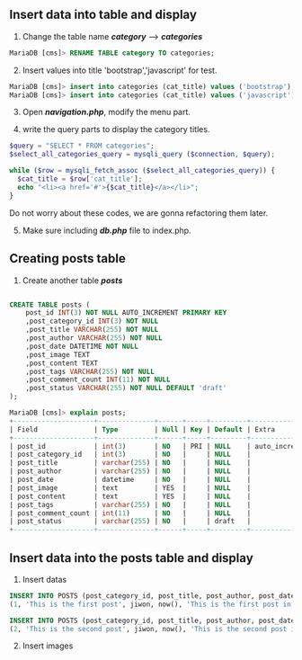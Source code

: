 ## Insert data into table and display

1. Change the table name **_category_** --> **_categories_**
```sql
MariaDB [cms]> RENAME TABLE category TO categories;
```

2. Insert values into title 'bootstrap','javascript' for test.
```sql
MariaDB [cms]> insert into categories (cat_title) values ('bootstrap');
MariaDB [cms]> insert into categories (cat_title) values ('javascript');
```

3. Open **_navigation.php_**, modify the menu part.

4. write the query parts to display the category titles.
```php
$query = "SELECT * FROM categories";
$select_all_categories_query = mysqli_query ($connection, $query);

while ($row = mysqli_fetch_assoc ($select_all_categories_query)) {
  $cat_title = $row['cat_title'];
  echo "<li><a href='#'>{$cat_title}</a></li>";
}
```
Do not worry about these codes, we are gonna refactoring them later. 

5. Make sure including **_db.php_** file to index.php.


## Creating posts table

1. Create another table **_posts_**
```sql

CREATE TABLE posts (
    post_id INT(3) NOT NULL AUTO_INCREMENT PRIMARY KEY
    ,post_category_id INT(3) NOT NULL
    ,post_title VARCHAR(255) NOT NULL
    ,post_author VARCHAR(255) NOT NULL
    ,post_date DATETIME NOT NULL
    ,post_image TEXT
    ,post_content TEXT
    ,post_tags VARCHAR(255) NOT NULL
    ,post_comment_count INT(11) NOT NULL
    ,post_status VARCHAR(255) NOT NULL DEFAULT 'draft'
);

MariaDB [cms]> explain posts;
+--------------------+--------------+------+-----+---------+----------------+
| Field              | Type         | Null | Key | Default | Extra          |
+--------------------+--------------+------+-----+---------+----------------+
| post_id            | int(3)       | NO   | PRI | NULL    | auto_increment |
| post_category_id   | int(3)       | NO   |     | NULL    |                |
| post_title         | varchar(255) | NO   |     | NULL    |                |
| post_author        | varchar(255) | NO   |     | NULL    |                |
| post_date          | datetime     | NO   |     | NULL    |                |
| post_image         | text         | YES  |     | NULL    |                |
| post_content       | text         | YES  |     | NULL    |                |
| post_tags          | varchar(255) | NO   |     | NULL    |                |
| post_comment_count | int(11)      | NO   |     | NULL    |                |
| post_status        | varchar(255) | NO   |     | draft   |                |
+--------------------+--------------+------+-----+---------+----------------+
```

## Insert data into the posts table and display

1. Insert datas

```sql
INSERT INTO POSTS (post_category_id, post_title, post_author, post_date, post_content, post_tags) VALUES
(1, 'This is the first post', jiwon, now(), 'This is the first post in cms blog.', 'jiwon', 'php,javascript');

INSERT INTO POSTS (post_category_id, post_title, post_author, post_date, post_content, post_tags) VALUES
(2, 'This is the second post', jiwon, now(), 'This is the second post in cms blog.', 'jiwon', 'php,cms');
```
2. Insert images

